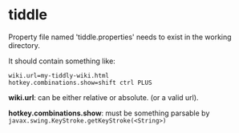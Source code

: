 # tiddle
Property file named 'tiddle.properties' needs to exist in the working directory.

It should contain something like:

```
wiki.url=my-tiddly-wiki.html
hotkey.combinations.show=shift ctrl PLUS
```

**wiki.url**: can be either relative or absolute. (or a valid url).

**hotkey.combinations.show**: must be something parsable by `javax.swing.KeyStroke.getKeyStroke(<String>)`